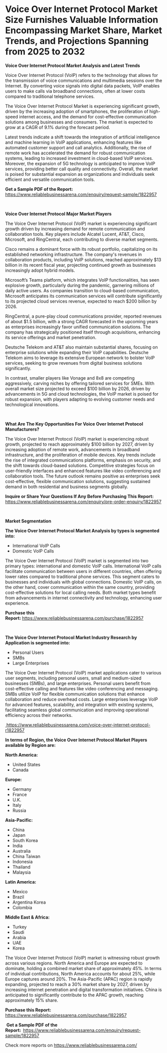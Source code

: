 <p><h1>Voice Over Internet Protocol Market Size Furnishes Valuable Information Encompassing Market Share, Market Trends, and Projections Spanning from 2025 to 2032</h1></p><p><strong>Voice Over Internet Protocol Market Analysis and Latest Trends</strong></p>
<p><p>Voice Over Internet Protocol (VoIP) refers to the technology that allows for the transmission of voice communications and multimedia sessions over the Internet. By converting voice signals into digital data packets, VoIP enables users to make calls via broadband connections, often at lower costs compared to traditional telephone services. </p><p>The Voice Over Internet Protocol Market is experiencing significant growth, driven by the increasing adoption of smartphones, the proliferation of high-speed internet access, and the demand for cost-effective communication solutions among businesses and consumers. The market is expected to grow at a CAGR of 9.1% during the forecast period. </p><p>Latest trends indicate a shift towards the integration of artificial intelligence and machine learning in VoIP applications, enhancing features like automated customer support and call analytics. Additionally, the rise of remote work has accelerated the demand for robust communication systems, leading to increased investment in cloud-based VoIP services. Moreover, the expansion of 5G technology is anticipated to improve VoIP services, providing better call quality and connectivity. Overall, the market is poised for substantial expansion as organizations and individuals seek efficient and versatile communication tools.</p></p>
<p><strong>Get a Sample PDF of the Report:&nbsp;</strong> <a href="https://www.reliablebusinessarena.com/enquiry/request-sample/1822957?utm_campaign=2185&utm_medium=2&utm_source=Github&utm_content=ia&utm_term=08042025&utm_id=voice-over-internet-protocol">https://www.reliablebusinessarena.com/enquiry/request-sample/1822957</a></p>
<p>&nbsp;</p>
<p><strong>Voice Over Internet Protocol Major Market Players</strong></p>
<p><p>The Voice Over Internet Protocol (VoIP) market is experiencing significant growth driven by increasing demand for remote communication and collaboration tools. Key players include Alcatel Lucent, AT&T, Cisco, Microsoft, and RingCentral, each contributing to diverse market segments.</p><p>Cisco remains a dominant force with its robust portfolio, capitalizing on its established networking infrastructure. The company's revenues in collaboration products, including VoIP solutions, reached approximately $13 billion in its recent fiscal year, projecting continued growth as businesses increasingly adopt hybrid models.</p><p>Microsoft’s Teams platform, which integrates VoIP functionalities, has seen explosive growth, particularly during the pandemic, garnering millions of daily active users. As companies transition to cloud-based communication, Microsoft anticipates its communication services will contribute significantly to its projected cloud services revenue, expected to reach $200 billion by 2026.</p><p>RingCentral, a pure-play cloud communications provider, reported revenues of about $1.5 billion, with a strong CAGR forecasted in the upcoming years as enterprises increasingly favor unified communication solutions. The company has strategically positioned itself through acquisitions, enhancing its service offerings and market penetration.</p><p>Deutsche Telekom and AT&T also maintain substantial shares, focusing on enterprise solutions while expanding their VoIP capabilities. Deutsche Telekom aims to leverage its extensive European network to bolster VoIP services, seeking to grow revenues from digital business solutions significantly.</p><p>In contrast, smaller players like Vonage and 8x8 are competing aggressively, carving niches by offering tailored services for SMEs. With overall market size projected to exceed $100 billion by 2026, driven by advancements in 5G and cloud technologies, the VoIP market is poised for robust expansion, with players adapting to evolving customer needs and technological innovations.</p></p>
<p>&nbsp;</p>
<p><strong>What Are The Key Opportunities For Voice Over Internet Protocol Manufacturers?</strong></p>
<p><p>The Voice Over Internet Protocol (VoIP) market is experiencing robust growth, projected to reach approximately $100 billion by 2027, driven by increasing adoption of remote work, advancements in broadband infrastructure, and the proliferation of mobile devices. Key trends include the rise of integrated communications platforms, emphasis on security, and the shift towards cloud-based solutions. Competitive strategies focus on user-friendly interfaces and enhanced features like video conferencing and collaboration tools. The future outlook remains positive as enterprises seek cost-effective, flexible communication solutions, suggesting sustained demand in both residential and business segments globally.</p></p>
<p><strong>Inquire or Share Your Questions If Any Before Purchasing This Report:</strong> <a href="https://www.reliablebusinessarena.com/enquiry/pre-order-enquiry/1822957?utm_campaign=2185&utm_medium=2&utm_source=Github&utm_content=ia&utm_term=08042025&utm_id=voice-over-internet-protocol">https://www.reliablebusinessarena.com/enquiry/pre-order-enquiry/1822957</a></p>
<p>&nbsp;</p>
<p><strong>Market Segmentation</strong></p>
<p><strong>The Voice Over Internet Protocol Market Analysis by types is segmented into:</strong></p>
<p><ul><li>International VoIP Calls</li><li>Domestic VoIP Calls</li></ul></p>
<p><p>The Voice Over Internet Protocol (VoIP) market is segmented into two primary types: international and domestic VoIP calls. International VoIP calls facilitate communication between users in different countries, often offering lower rates compared to traditional phone services. This segment caters to businesses and individuals with global connections. Domestic VoIP calls, on the other hand, cover communication within the same country, providing cost-effective solutions for local calling needs. Both market types benefit from advancements in internet connectivity and technology, enhancing user experience.</p></p>
<p><strong>Purchase this Report:&nbsp;</strong><a href="https://www.reliablebusinessarena.com/purchase/1822957?utm_campaign=2185&utm_medium=2&utm_source=Github&utm_content=ia&utm_term=08042025&utm_id=voice-over-internet-protocol">https://www.reliablebusinessarena.com/purchase/1822957</a></p>
<p>&nbsp;</p>
<p><strong>The Voice Over Internet Protocol Market Industry Research by Application is segmented into:</strong></p>
<p><ul><li>Personal Users</li><li>SMBs</li><li>Large Enterprises</li></ul></p>
<p><p>The Voice Over Internet Protocol (VoIP) market applications cater to various user segments, including personal users, small and medium-sized businesses (SMBs), and large enterprises. Personal users benefit from cost-effective calling and features like video conferencing and messaging. SMBs utilize VoIP for flexible communication solutions that enhance collaboration and reduce overhead costs. Large enterprises leverage VoIP for advanced features, scalability, and integration with existing systems, facilitating seamless global communication and improving operational efficiency across their networks.</p></p>
<p><a href="https://www.reliablebusinessarena.com/voice-over-internet-protocol-r1822957?utm_campaign=2185&utm_medium=2&utm_source=Github&utm_content=ia&utm_term=08042025&utm_id=voice-over-internet-protocol">&nbsp;https://www.reliablebusinessarena.com/voice-over-internet-protocol-r1822957</a></p>
<p><strong>In terms of Region, the Voice Over Internet Protocol Market Players available by Region are:</strong></p>
<p>
    <p> <strong> North America: </strong>
        <ul>
            <li>United States</li>
            <li>Canada</li>
        </ul>
        </p> 
    <p> <strong> Europe: </strong>
        <ul>
            <li>Germany</li>
            <li>France</li>
            <li>U.K.</li>
            <li>Italy</li>
            <li>Russia</li>
        </ul>
        </p> 
    <p> <strong> Asia-Pacific: </strong>
        <ul>
            <li>China</li>
            <li>Japan</li>
            <li>South Korea</li>
            <li>India</li>
            <li>Australia</li>
            <li>China Taiwan</li>
            <li>Indonesia</li>
            <li>Thailand</li>
            <li>Malaysia</li>
        </ul>
        </p> 
    <p> <strong> Latin America: </strong>
        <ul>
            <li>Mexico</li>
            <li>Brazil</li>
            <li>Argentina Korea</li>
            <li>Colombia</li>
        </ul>
        </p> 
    <p> <strong> Middle East & Africa: </strong>
        <ul>
            <li>Turkey</li>
            <li>Saudi</li>
            <li>Arabia</li>
            <li>UAE</li>
            <li>Korea</li>
        </ul>
    </p>
    </p>
<p><p>The Voice Over Internet Protocol (VoIP) market is witnessing robust growth across various regions. North America and Europe are expected to dominate, holding a combined market share of approximately 45%. In terms of individual contributions, North America accounts for about 25%, while Europe captures around 20%. The Asia-Pacific (APAC) region is rapidly expanding, projected to reach a 30% market share by 2027, driven by increasing internet penetration and digital transformation initiatives. China is anticipated to significantly contribute to the APAC growth, reaching approximately 15% share.</p></p>
<p><strong>Purchase this Report: </strong><a href="https://www.reliablebusinessarena.com/purchase/1822957?utm_campaign=2185&utm_medium=2&utm_source=Github&utm_content=ia&utm_term=08042025&utm_id=voice-over-internet-protocol">https://www.reliablebusinessarena.com/purchase/1822957</a></p>
<p>&nbsp;<strong>Get a Sample PDF of the Report:&nbsp;&nbsp;</strong><a href="https://www.reliablebusinessarena.com/enquiry/request-sample/1822957?utm_campaign=2185&utm_medium=2&utm_source=Github&utm_content=ia&utm_term=08042025&utm_id=voice-over-internet-protocol">https://www.reliablebusinessarena.com/enquiry/request-sample/1822957</a></p>
<p><strong></strong></p>
<p>Check more reports on <a href="https://www.reliablebusinessarena.com/?utm_campaign=2185&utm_medium=2&utm_source=Github&utm_content=ia&utm_term=08042025&utm_id=voice-over-internet-protocol">https://www.reliablebusinessarena.com/</a></p>